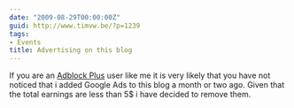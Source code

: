 ```yaml
---
date: "2009-08-29T00:00:00Z"
guid: http://www.timvw.be/?p=1239
tags:
- Events
title: Advertising on this blog
---
```

If you are an [Adblock Plus](http://adblockplus.org/en/) user like me it is very likely that you have not noticed that i added Google Ads to this blog a month or two ago. Given that the total earnings are less than 5$ i have decided to remove them.
